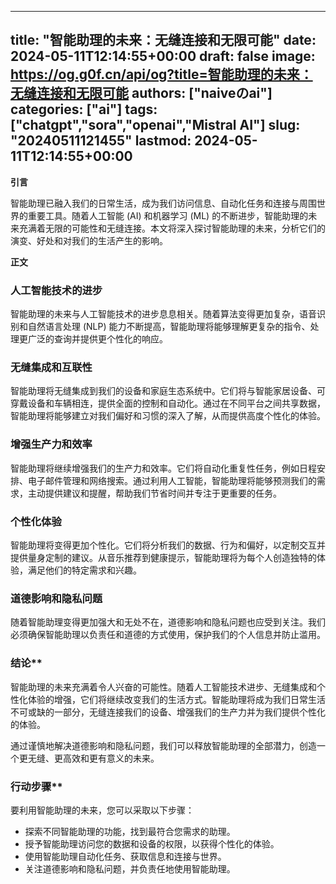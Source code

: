 
---
title: "智能助理的未来：无缝连接和无限可能"
date: 2024-05-11T12:14:55+00:00
draft: false
image: https://og.g0f.cn/api/og?title=智能助理的未来：无缝连接和无限可能
authors: ["naiveのai"]
categories: ["ai"]
tags: ["chatgpt","sora","openai","Mistral AI"]
slug: "20240511121455"
lastmod: 2024-05-11T12:14:55+00:00
---
**引言**

智能助理已融入我们的日常生活，成为我们访问信息、自动化任务和连接与周围世界的重要工具。随着人工智能 (AI) 和机器学习 (ML) 的不断进步，智能助理的未来充满着无限的可能性和无缝连接。本文将深入探讨智能助理的未来，分析它们的演变、好处和对我们的生活产生的影响。

**正文**

### 人工智能技术的进步

智能助理的未来与人工智能技术的进步息息相关。随着算法变得更加复杂，语音识别和自然语言处理 (NLP) 能力不断提高，智能助理将能够理解更复杂的指令、处理更广泛的查询并提供更个性化的响应。

### 无缝集成和互联性

智能助理将无缝集成到我们的设备和家庭生态系统中。它们将与智能家居设备、可穿戴设备和车辆相连，提供全面的控制和自动化。通过在不同平台之间共享数据，智能助理将能够建立对我们偏好和习惯的深入了解，从而提供高度个性化的体验。

### 增强生产力和效率

智能助理将继续增强我们的生产力和效率。它们将自动化重复性任务，例如日程安排、电子邮件管理和网络搜索。通过利用人工智能，智能助理将能够预测我们的需求，主动提供建议和提醒，帮助我们节省时间并专注于更重要的任务。

### 个性化体验

智能助理将变得更加个性化。它们将分析我们的数据、行为和偏好，以定制交互并提供量身定制的建议。从音乐推荐到健康提示，智能助理将为每个人创造独特的体验，满足他们的特定需求和兴趣。

### 道德影响和隐私问题

随着智能助理变得更加强大和无处不在，道德影响和隐私问题也应受到关注。我们必须确保智能助理以负责任和道德的方式使用，保护我们的个人信息并防止滥用。

### 结论**

智能助理的未来充满着令人兴奋的可能性。随着人工智能技术进步、无缝集成和个性化体验的增强，它们将继续改变我们的生活方式。智能助理将成为我们日常生活不可或缺的一部分，无缝连接我们的设备、增强我们的生产力并为我们提供个性化的体验。

通过谨慎地解决道德影响和隐私问题，我们可以释放智能助理的全部潜力，创造一个更无缝、更高效和更有意义的未来。

### 行动步骤**

要利用智能助理的未来，您可以采取以下步骤：

* 探索不同智能助理的功能，找到最符合您需求的助理。
* 授予智能助理访问您的数据和设备的权限，以获得个性化的体验。
* 使用智能助理自动化任务、获取信息和连接与世界。
* 关注道德影响和隐私问题，并负责任地使用智能助理。